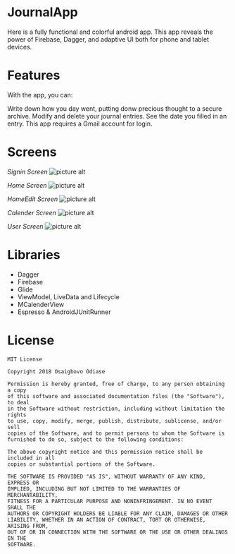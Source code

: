 # JournalApp

Here is a fully functional and colorful android app. 
This app reveals the power of Firebase, Dagger, and adaptive UI both for phone and tablet devices.

# Features
With the app, you can:

Write down how you day went, putting donw precious thought to a secure archive.
Modify and delete your journal entries.
See the date you filled in an entry.
This app requires a Gmail account for login.

# Screens
*Signin Screen*
![picture alt](https://github.com/Osaigbovo/JournalApp/blob/master/art/SignInScreen.jpg "Signin Screen")

*Home Screen*
![picture alt](https://github.com/Osaigbovo/JournalApp/blob/master/art/HomeScreen.jpg "Home Screenl")

*HomeEdit Screen*
![picture alt](https://github.com/Osaigbovo/JournalApp/blob/master/art/HomeEditScreen.jpg "Modify PopUp")

*Calender Screen*
![picture alt](https://github.com/Osaigbovo/JournalApp/blob/master/art/CalenderScreen.jpg "Calender Screen")

*User Screen*
![picture alt](https://github.com/Osaigbovo/JournalApp/blob/master/art/UserScreen.jpg "User Info Screenl")



# Libraries
* Dagger
* Firebase
* Glide
* ViewModel, LiveData and Lifecycle
* MCalenderView
* Espresso & AndroidJUnitRunner


# License

	MIT License
	
	Copyright 2018 Osaigbovo Odiase

	Permission is hereby granted, free of charge, to any person obtaining a copy
	of this software and associated documentation files (the "Software"), to deal
	in the Software without restriction, including without limitation the rights
	to use, copy, modify, merge, publish, distribute, sublicense, and/or sell
	copies of the Software, and to permit persons to whom the Software is
	furnished to do so, subject to the following conditions:

	The above copyright notice and this permission notice shall be included in all
	copies or substantial portions of the Software.

	THE SOFTWARE IS PROVIDED "AS IS", WITHOUT WARRANTY OF ANY KIND, EXPRESS OR
	IMPLIED, INCLUDING BUT NOT LIMITED TO THE WARRANTIES OF MERCHANTABILITY,
	FITNESS FOR A PARTICULAR PURPOSE AND NONINFRINGEMENT. IN NO EVENT SHALL THE
	AUTHORS OR COPYRIGHT HOLDERS BE LIABLE FOR ANY CLAIM, DAMAGES OR OTHER
	LIABILITY, WHETHER IN AN ACTION OF CONTRACT, TORT OR OTHERWISE, ARISING FROM,
	OUT OF OR IN CONNECTION WITH THE SOFTWARE OR THE USE OR OTHER DEALINGS IN THE
	SOFTWARE.